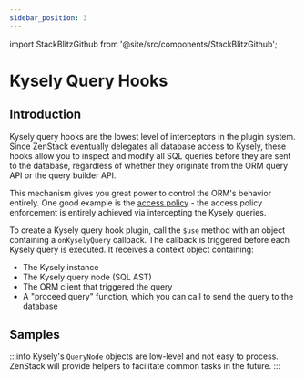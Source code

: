 ```yaml
---
sidebar_position: 3
---
```


import StackBlitzGithub from '@site/src/components/StackBlitzGithub';

# Kysely Query Hooks

## Introduction

Kysely query hooks are the lowest level of interceptors in the plugin system. Since ZenStack eventually delegates all database access to Kysely, these hooks allow you to inspect and modify all SQL queries before they are sent to the database, regardless of whether they originate from the ORM query API or the query builder API.

This mechanism gives you great power to control the ORM's behavior entirely. One good example is the [access policy](../access-control/) - the access policy enforcement is entirely achieved via intercepting the Kysely queries.

To create a Kysely query hook plugin, call the `$use` method with an object containing a `onKyselyQuery` callback. The callback is triggered before each Kysely query is executed. It receives a context object containing:

- The Kysely instance
- The Kysely query node (SQL AST)
- The ORM client that triggered the query
- A "proceed query" function, which you can call to send the query to the database

## Samples

:::info
Kysely's `QueryNode` objects are low-level and not easy to process. ZenStack will provide helpers to facilitate common tasks in the future.
:::

<StackBlitzGithub repoPath="zenstackhq/v3-doc-orm" openFile="plugins/kysely-query-hooks.ts" startScript="generate,kysely-query-hooks" />
